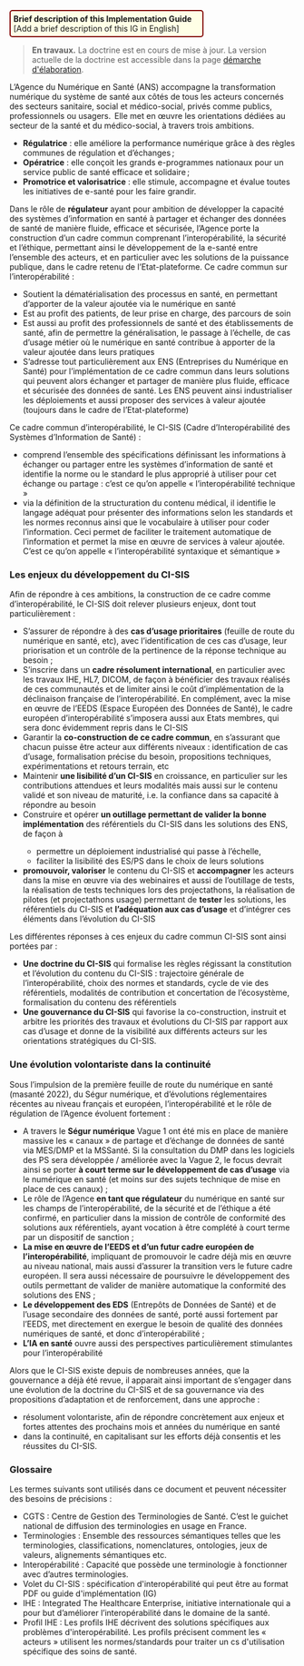 <p style="padding: 5px; border-radius: 5px; border: 2px solid maroon; background: #ffffe6; width: 65%">
<b>Brief description of this Implementation Guide</b><br>
[Add a brief description of this IG in English]
</p>
<!-- 
<div class="figure" style="width:65%;">
    <img style="height: auto; width: 100%;" src="ci-sis-logo.png" alt="CI-SIS" title="Logo du CI-SIS">
</div> -->

<div xmlns:xsi="http://www.w3.org/2001/XMLSchema-instance" xsi:schemaLocation="http://www.w3.org/1999/xhtml ../../schema/fhir-xhtml.xsd" xmlns="http://www.w3.org/1999/xhtml">
<blockquote class="stu-note">
	<strong>En travaux.</strong> La doctrine est en cours de mise à jour. La version actuelle de la doctrine est accessible dans la page <a href="https://esante.gouv.fr/offres-services/ci-sis/demarche-elaboration">démarche d'élaboration</a>.
</blockquote>
</div>

L’Agence du Numérique en Santé (ANS) accompagne la transformation numérique du système de santé aux côtés de tous les acteurs concernés des secteurs sanitaire, social et médico-social, privés comme publics, professionnels ou usagers.  Elle met en œuvre les orientations dédiées au secteur de la santé et du médico-social, à travers trois ambitions.

<div>
    <ul>
        <li><b>Régulatrice</b> : elle améliore la performance numérique grâce à des règles communes de régulation et d’échanges ; </li>
        <li><b>Opératrice</b> : elle conçoit les grands e-programmes nationaux pour un service public de santé efficace et solidaire ; </li>
        <li><b>Promotrice et valorisatrice</b> : elle stimule, accompagne et évalue toutes les initiatives de e-santé pour les faire grandir. </li>
    </ul>
</div>

Dans le rôle de **régulateur** ayant pour ambition de développer la capacité des systèmes d’information en santé à partager et échanger des données de santé de manière fluide, efficace et sécurisée, l’Agence porte la construction d’un cadre commun comprenant l’interopérabilité, la sécurité et l’éthique, permettant ainsi le développement de la e-santé entre l’ensemble des acteurs, et en particulier avec les solutions de la puissance publique, dans le cadre retenu de l’Etat-plateforme.
Ce cadre commun sur l’interopérabilité :

<div>
    <ul>
        <li>Soutient la dématérialisation des processus en santé, en permettant d’apporter de la valeur ajoutée via le numérique en santé</li>
        <li>Est au profit des patients, de leur prise en charge, des parcours de soin</li>
        <li>Est aussi au profit des professionnels de santé et des établissements de santé, afin de permettre la généralisation, le passage à l’échelle, de cas d’usage métier où le numérique en santé contribue à apporter de la valeur ajoutée dans leurs pratiques</li>
        <li>S’adresse tout particulièrement aux ENS (Entreprises du Numérique en Santé) pour l’implémentation de ce cadre commun dans leurs solutions qui peuvent alors échanger et partager de manière plus fluide, efficace et sécurisée des données de santé. Les ENS peuvent ainsi industrialiser les déploiements et aussi proposer des services à valeur ajoutée (toujours dans le cadre de l’Etat-plateforme)</li>
    </ul>
</div>

Ce cadre commun d’interopérabilité, le CI-SIS (Cadre d’Interopérabilité des Systèmes d’Information de Santé) :

<div>
    <ul>
        <li>comprend l’ensemble des spécifications définissant les informations à échanger ou partager entre les systèmes d’information de santé et identifie la norme ou le standard le plus approprié à utiliser pour cet échange ou partage : c’est ce qu’on appelle « l’interopérabilité technique »</li>
        <li>via la définition de la structuration du contenu médical, il identifie le langage adéquat pour présenter des informations selon les standards et les normes reconnus ainsi que le vocabulaire à utiliser pour coder l’information. Ceci permet de faciliter le traitement automatique de l’information et permet la mise en œuvre de services à valeur ajoutée. C’est ce qu’on appelle « l’interopérabilité syntaxique et sémantique »</li>
    </ul>
</div>

### Les enjeux du développement du CI-SIS

Afin de répondre à ces ambitions, la construction de ce cadre comme d’interopérabilité, le CI-SIS doit relever plusieurs enjeux, dont tout particulièrement :


<div>
    <ul>
        <li>S’assurer de répondre à des <b>cas d’usage prioritaires</b> (feuille de route du numérique en santé, etc), avec l’identification de ces cas d’usage, leur priorisation et un contrôle de la pertinence de la réponse technique au besoin ;</li>
        <li>S’inscrire dans un <b>cadre résolument international</b>, en particulier avec les travaux IHE, HL7, DICOM, de façon à bénéficier des travaux réalisés de ces communautés et de limiter ainsi le coût d’implémentation de la déclinaison française de l’interopérabilité. En complément, avec la mise en œuvre de l’EEDS (Espace Européen des Données de Santé), le cadre européen d’interopérabilité s’imposera aussi aux Etats membres, qui sera donc évidemment repris dans le CI-SIS</li>
        <li>Garantir la <b>co-construction de ce cadre commun</b>, en s’assurant que chacun puisse être acteur aux différents niveaux : identification de cas d’usage, formalisation précise du besoin, propositions techniques, expérimentations et retours terrain, etc</li>
        <li>Maintenir <b>une lisibilité d’un CI-SIS</b> en croissance, en particulier sur les contributions attendues et leurs modalités mais aussi sur le contenu validé et son niveau de maturité, i.e. la confiance dans sa capacité à répondre au besoin</li>
        <li>Construire et opérer <b>un outillage permettant de valider la bonne implémentation</b> des référentiels du CI-SIS dans les solutions des ENS, de façon à </li>
        <ul>
            <li>permettre un déploiement industrialisé qui passe à l’échelle,</li>
            <li>faciliter la lisibilité des ES/PS dans le choix de leurs solutions</li>
        </ul>
        <li><b>promouvoir, valoriser</b> le contenu du CI-SIS et <b>accompagner</b> les acteurs dans la mise en œuvre via des webinaires et aussi de l’outillage de tests, la réalisation de tests techniques lors des projectathons, la réalisation de pilotes (et projectathons usage) permettant de <b>tester</b> les solutions, les référentiels du CI-SIS et <b>l’adéquation aux cas d’usage</b> et d’intégrer ces éléments dans l’évolution du CI-SIS</li>
    </ul>
</div>

Les différentes réponses à ces enjeux du cadre commun CI-SIS sont ainsi portées par :

<div>
    <ul>
        <li><b>Une doctrine du CI-SIS</b> qui formalise les règles régissant la constitution et l’évolution du contenu du CI-SIS : trajectoire générale de l’interopérabilité, choix des normes et standards, cycle de vie des référentiels, modalités de contribution et concertation de l’écosystème, formalisation du contenu des référentiels</li>
        <li><b>Une gouvernance du CI-SIS</b> qui favorise la co-construction, instruit et arbitre les priorités des travaux et évolutions du CI-SIS par rapport aux cas d’usage et donne de la visibilité aux différents acteurs sur les orientations stratégiques du CI-SIS.</li>
    </ul>
</div>

### Une évolution volontariste dans la continuité

Sous l’impulsion de la première feuille de route du numérique en santé (masanté 2022), du Ségur numérique, et d’évolutions réglementaires récentes au niveau français et européen, l’interopérabilité et le rôle de régulation de l’Agence évoluent fortement :

<div>
    <ul>
        <li>A travers le <b>Ségur numérique</b> Vague 1 ont été mis en place de manière massive les « canaux » de partage et d’échange de données de santé via MES/DMP et la MSSanté. Si la consultation du DMP dans les logiciels des PS sera développée / améliorée avec la Vague 2, le focus devrait ainsi se porter <b>à court terme sur le développement de cas d’usage</b> via le numérique en santé (et moins sur des sujets technique de mise en place de ces canaux) ;</li>
        <li>Le rôle de l’Agence <b>en tant que régulateur</b> du numérique en santé sur les champs de l’interopérabilité, de la sécurité et de l’éthique a été confirmé, en particulier dans la mission de contrôle de conformité des solutions aux référentiels, ayant vocation à être complété à court terme par un dispositif de sanction ;</li>
        <li><b>La mise en œuvre de l’EEDS et d’un futur cadre européen de l’interopérabilité</b>, impliquant de promouvoir le cadre déjà mis en œuvre au niveau national, mais aussi d’assurer la transition vers le future cadre européen. Il sera aussi nécessaire de poursuivre le développement des outils permettant de valider de manière automatique la conformité des solutions des ENS ;</li>
        <li><b>Le développement des EDS</b> (Entrepôts de Données de Santé) et de l’usage secondaire des données de santé, porté aussi fortement par l’EEDS, met directement en exergue le besoin de qualité des données numériques de santé, et donc d’interopérabilité ;</li>
        <li><b>L’IA en santé</b> ouvre aussi des perspectives particulièrement stimulantes pour l’interopérabilité</li>
    </ul>
</div>

Alors que le CI-SIS existe depuis de nombreuses années, que la gouvernance a déjà été revue, il apparait ainsi important de s’engager dans une évolution de la doctrine du CI-SIS et de sa gouvernance via des propositions d’adaptation et de renforcement, dans une approche :

<div>
    <ul>
        <li>résolument volontariste, afin de répondre concrètement aux enjeux et fortes attentes des prochains mois et années du numérique en santé</li>
        <li>dans la continuité, en capitalisant sur les efforts déjà consentis et les réussites du CI-SIS.</li>
    </ul>
</div>

### Glossaire

Les termes suivants sont utilisés dans ce document et peuvent nécessiter des besoins de précisions :

<div>
    <ul>
        <li>CGTS : Centre de Gestion des Terminologies de Santé. C’est le guichet national de diffusion des terminologies en usage en France.</li>
        <li>Terminologies : Ensemble des ressources sémantiques telles que les terminologies, classifications, nomenclatures, ontologies, jeux de valeurs, alignements sémantiques etc.</li>
        <li>Interopérabilité : Capacité que possède une terminologie à fonctionner avec d’autres terminologies.</li>
        <li>Volet du CI-SIS : spécification d'interopérabilité qui peut être au format PDF ou guide d'implémentation (IG)</li>
        <li>IHE : Integrated The Healthcare Enterprise, initiative internationale qui a pour but d’améliorer l’interopérabilité dans le domaine de la santé.</li>
        <li>Profil IHE : Les profils IHE décrivent des solutions spécifiques aux problèmes d'interopérabilité. Les profils précisent comment les « acteurs » utilisent les normes/standards pour traiter un cs d'utilisation spécifique des soins de santé.</li>
    </ul>
</div>
